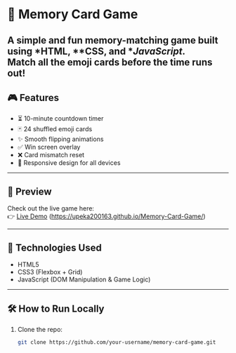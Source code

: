 # 🧠 Memory Card Game

A simple and fun memory-matching game built using *HTML, **CSS, and **JavaScript*.  
Match all the emoji cards before the time runs out!
---

## 🎮 Features

- ⏳ 10-minute countdown timer  
- 🃏 24 shuffled emoji cards  
- ✨ Smooth flipping animations  
- ✅ Win screen overlay  
- ❌ Card mismatch reset  
- 📱 Responsive design for all devices

---

## 📸 Preview

Check out the live game here:  
👉 [Live Demo](#) (https://upeka200163.github.io/Memory-Card-Game/)

---

## 🚀 Technologies Used

- HTML5  
- CSS3 (Flexbox + Grid)  
- JavaScript (DOM Manipulation & Game Logic)

---

## 🛠 How to Run Locally

1. Clone the repo:
   ```bash
   git clone https://github.com/your-username/memory-card-game.git
